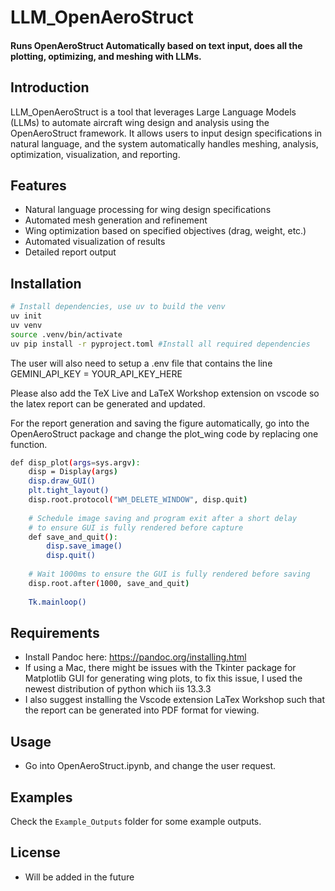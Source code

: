 # LLM_OpenAeroStruct

#### Runs OpenAeroStruct Automatically based on text input, does all the plotting, optimizing, and meshing with LLMs.

## Introduction
LLM_OpenAeroStruct is a tool that leverages Large Language Models (LLMs) to automate aircraft wing design and analysis using the OpenAeroStruct framework. It allows users to input design specifications in natural language, and the system automatically handles meshing, analysis, optimization, visualization, and reporting.

## Features
- Natural language processing for wing design specifications
- Automated mesh generation and refinement
- Wing optimization based on specified objectives (drag, weight, etc.)
- Automated visualization of results
- Detailed report output

## Installation
```bash
# Install dependencies, use uv to build the venv
uv init
uv venv
source .venv/bin/activate
uv pip install -r pyproject.toml #Install all required dependencies
```

The user will also need to setup a .env file that contains the line
GEMINI_API_KEY = YOUR_API_KEY_HERE

Please also add the TeX Live and LaTeX Workshop extension on vscode so the latex report can be generated and updated.

For the report generation and saving the figure automatically, go into the OpenAeroStruct package and change the plot_wing code by replacing one function.
```bash
def disp_plot(args=sys.argv):
    disp = Display(args)
    disp.draw_GUI()
    plt.tight_layout()
    disp.root.protocol("WM_DELETE_WINDOW", disp.quit)
    
    # Schedule image saving and program exit after a short delay
    # to ensure GUI is fully rendered before capture
    def save_and_quit():
        disp.save_image()
        disp.quit()
    
    # Wait 1000ms to ensure the GUI is fully rendered before saving
    disp.root.after(1000, save_and_quit)
    
    Tk.mainloop()
```

## Requirements
- Install Pandoc here: https://pandoc.org/installing.html
- If using a Mac, there might be issues with the Tkinter package for Matplotlib GUI for generating wing plots, to fix this issue, I used the newest distribution of python which iis 13.3.3
- I also suggest installing the Vscode extension LaTex Workshop such that the report can be generated into PDF format for viewing.

## Usage
- Go into OpenAeroStruct.ipynb, and change the user request.

## Examples
Check the `Example_Outputs` folder for some example outputs.

## License
- Will be added in the future